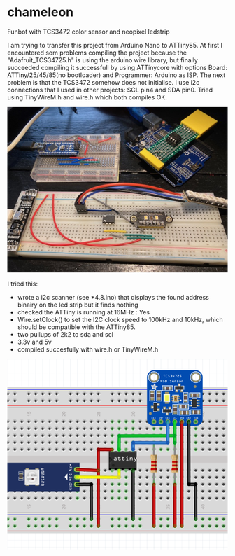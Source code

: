 # chameleon
Funbot with TCS3472 color sensor and neopixel ledstrip

I am trying to transfer this project from Arduino Nano to ATTiny85. At first I encountered som problems compiling the project because the "Adafruit_TCS34725.h" is using the arduino wire library, but finally succeeded compiling it successfull by using ATTinycore with options Board: ATTiny/25/45/85(no bootloader) and Programmer: Arduino as ISP. The next problem is that the TCS3472 somehow does not initialise. I use i2c connections that I used in other projects: SCL pin4 and SDA pin0. Tried using TinyWireM.h and wire.h which both compiles OK.

![chameleon](https://github.com/gtmans/chameleon/blob/main/chameleon-breadboard.jpg)

I tried this:

- wrote a i2c scanner (see *4.8.ino) that displays the found address binairy on the led strip but it finds nothing<BR>
- checked the ATTiny is running at 16MHz : Yes<BR>
- Wire.setClock() to set the I2C clock speed to 100kHz and 10kHz, which should be compatible with the ATTiny85.<BR>
- two pullups of 2k2 to sda and scl<BR>
- 3.3v and 5v<BR>
- compiled succesfully with wire.h or TinyWireM.h<BR>

![fritzing](https://github.com/gtmans/chameleon/blob/main/fritzing.png)
